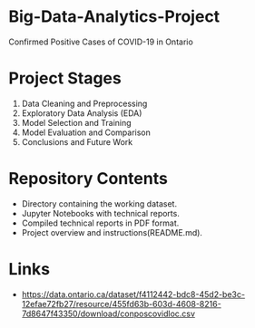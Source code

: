 # Big-Data-Analytics-Project
Confirmed Positive Cases of COVID-19 in Ontario

# Project Stages
1. Data Cleaning and Preprocessing
2. Exploratory Data Analysis (EDA)
3. Model Selection and Training
4. Model Evaluation and Comparison
5. Conclusions and Future Work

# Repository Contents
- Directory containing the working dataset.
- Jupyter Notebooks with technical reports.
- Compiled technical reports in PDF format.
- Project overview and instructions(README.md).

# Links
- https://data.ontario.ca/dataset/f4112442-bdc8-45d2-be3c-12efae72fb27/resource/455fd63b-603d-4608-8216-7d8647f43350/download/conposcovidloc.csv
